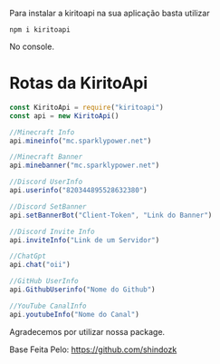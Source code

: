 Para instalar a kiritoapi na sua aplicação basta utilizar 

```npm i kiritoapi```

No console.

# Rotas da KiritoApi

```js
const KiritoApi = require("kiritoapi")
const api = new KiritoApi()

//Minecraft Info
api.mineinfo("mc.sparklypower.net")

//Minecraft Banner
api.minebanner("mc.sparklypower.net")

//Discord UserInfo
api.userinfo("820344895528632380")

//Discord SetBanner
api.setBannerBot("Client-Token", "Link do Banner")

//Discord Invite Info
api.inviteInfo("Link de um Servidor")

//ChatGpt
api.chat("oii")

//GitHub UserInfo
api.GithubUserinfo("Nome do Github")

//YouTube CanalInfo
api.youtubeInfo("Nome do Canal")
```

Agradecemos por utilizar nossa package.


Base Feita Pelo: https://github.com/shindozk
